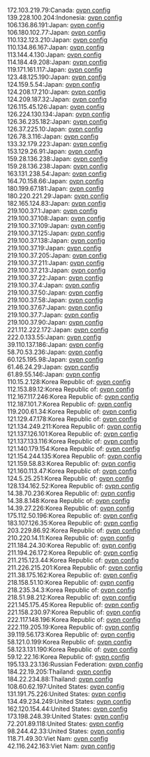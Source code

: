 172.103.219.79:Canada: [ovpn config](vpn/172_103_219_79.ovpn)  
139.228.100.204:Indonesia: [ovpn config](vpn/139_228_100_204.ovpn)  
106.136.86.191:Japan: [ovpn config](vpn/106_136_86_191.ovpn)  
106.180.102.77:Japan: [ovpn config](vpn/106_180_102_77.ovpn)  
110.132.123.210:Japan: [ovpn config](vpn/110_132_123_210.ovpn)  
110.134.86.167:Japan: [ovpn config](vpn/110_134_86_167.ovpn)  
113.144.4.130:Japan: [ovpn config](vpn/113_144_4_130.ovpn)  
114.184.49.208:Japan: [ovpn config](vpn/114_184_49_208.ovpn)  
119.171.161.117:Japan: [ovpn config](vpn/119_171_161_117.ovpn)  
123.48.125.190:Japan: [ovpn config](vpn/123_48_125_190.ovpn)  
124.159.5.54:Japan: [ovpn config](vpn/124_159_5_54.ovpn)  
124.208.17.210:Japan: [ovpn config](vpn/124_208_17_210.ovpn)  
124.209.187.32:Japan: [ovpn config](vpn/124_209_187_32.ovpn)  
126.115.45.126:Japan: [ovpn config](vpn/126_115_45_126.ovpn)  
126.224.130.134:Japan: [ovpn config](vpn/126_224_130_134.ovpn)  
126.36.235.182:Japan: [ovpn config](vpn/126_36_235_182.ovpn)  
126.37.225.10:Japan: [ovpn config](vpn/126_37_225_10.ovpn)  
126.78.3.116:Japan: [ovpn config](vpn/126_78_3_116.ovpn)  
133.32.179.223:Japan: [ovpn config](vpn/133_32_179_223.ovpn)  
153.129.26.91:Japan: [ovpn config](vpn/153_129_26_91.ovpn)  
159.28.136.238:Japan: [ovpn config](vpn/159_28_136_238.ovpn)  
159.28.136.238:Japan: [ovpn config](vpn/159_28_136_238.ovpn)  
163.131.238.54:Japan: [ovpn config](vpn/163_131_238_54.ovpn)  
164.70.158.66:Japan: [ovpn config](vpn/164_70_158_66.ovpn)  
180.199.67.181:Japan: [ovpn config](vpn/180_199_67_181.ovpn)  
180.220.221.29:Japan: [ovpn config](vpn/180_220_221_29.ovpn)  
182.165.124.83:Japan: [ovpn config](vpn/182_165_124_83.ovpn)  
219.100.37.1:Japan: [ovpn config](vpn/219_100_37_1.ovpn)  
219.100.37.108:Japan: [ovpn config](vpn/219_100_37_108.ovpn)  
219.100.37.109:Japan: [ovpn config](vpn/219_100_37_109.ovpn)  
219.100.37.125:Japan: [ovpn config](vpn/219_100_37_125.ovpn)  
219.100.37.138:Japan: [ovpn config](vpn/219_100_37_138.ovpn)  
219.100.37.19:Japan: [ovpn config](vpn/219_100_37_19.ovpn)  
219.100.37.205:Japan: [ovpn config](vpn/219_100_37_205.ovpn)  
219.100.37.211:Japan: [ovpn config](vpn/219_100_37_211.ovpn)  
219.100.37.213:Japan: [ovpn config](vpn/219_100_37_213.ovpn)  
219.100.37.22:Japan: [ovpn config](vpn/219_100_37_22.ovpn)  
219.100.37.4:Japan: [ovpn config](vpn/219_100_37_4.ovpn)  
219.100.37.50:Japan: [ovpn config](vpn/219_100_37_50.ovpn)  
219.100.37.58:Japan: [ovpn config](vpn/219_100_37_58.ovpn)  
219.100.37.67:Japan: [ovpn config](vpn/219_100_37_67.ovpn)  
219.100.37.7:Japan: [ovpn config](vpn/219_100_37_7.ovpn)  
219.100.37.90:Japan: [ovpn config](vpn/219_100_37_90.ovpn)  
221.112.222.172:Japan: [ovpn config](vpn/221_112_222_172.ovpn)  
222.0.133.55:Japan: [ovpn config](vpn/222_0_133_55.ovpn)  
39.110.137.186:Japan: [ovpn config](vpn/39_110_137_186.ovpn)  
58.70.53.236:Japan: [ovpn config](vpn/58_70_53_236.ovpn)  
60.125.195.98:Japan: [ovpn config](vpn/60_125_195_98.ovpn)  
61.46.24.29:Japan: [ovpn config](vpn/61_46_24_29.ovpn)  
61.89.55.146:Japan: [ovpn config](vpn/61_89_55_146.ovpn)  
110.15.2.128:Korea Republic of: [ovpn config](vpn/110_15_2_128.ovpn)  
112.153.89.12:Korea Republic of: [ovpn config](vpn/112_153_89_12.ovpn)  
112.167.117.246:Korea Republic of: [ovpn config](vpn/112_167_117_246.ovpn)  
112.187.101.7:Korea Republic of: [ovpn config](vpn/112_187_101_7.ovpn)  
119.200.61.34:Korea Republic of: [ovpn config](vpn/119_200_61_34.ovpn)  
121.129.47.178:Korea Republic of: [ovpn config](vpn/121_129_47_178.ovpn)  
121.134.249.211:Korea Republic of: [ovpn config](vpn/121_134_249_211.ovpn)  
121.137.126.101:Korea Republic of: [ovpn config](vpn/121_137_126_101.ovpn)  
121.137.133.116:Korea Republic of: [ovpn config](vpn/121_137_133_116.ovpn)  
121.140.179.154:Korea Republic of: [ovpn config](vpn/121_140_179_154.ovpn)  
121.154.244.135:Korea Republic of: [ovpn config](vpn/121_154_244_135.ovpn)  
121.159.58.83:Korea Republic of: [ovpn config](vpn/121_159_58_83.ovpn)  
121.160.113.47:Korea Republic of: [ovpn config](vpn/121_160_113_47.ovpn)  
124.5.25.251:Korea Republic of: [ovpn config](vpn/124_5_25_251.ovpn)  
128.134.162.52:Korea Republic of: [ovpn config](vpn/128_134_162_52.ovpn)  
14.38.70.236:Korea Republic of: [ovpn config](vpn/14_38_70_236.ovpn)  
14.38.8.148:Korea Republic of: [ovpn config](vpn/14_38_8_148.ovpn)  
14.39.27.226:Korea Republic of: [ovpn config](vpn/14_39_27_226.ovpn)  
175.112.50.196:Korea Republic of: [ovpn config](vpn/175_112_50_196.ovpn)  
183.107.126.35:Korea Republic of: [ovpn config](vpn/183_107_126_35.ovpn)  
203.229.86.92:Korea Republic of: [ovpn config](vpn/203_229_86_92.ovpn)  
210.220.14.11:Korea Republic of: [ovpn config](vpn/210_220_14_11.ovpn)  
211.184.24.30:Korea Republic of: [ovpn config](vpn/211_184_24_30.ovpn)  
211.194.26.172:Korea Republic of: [ovpn config](vpn/211_194_26_172.ovpn)  
211.215.123.44:Korea Republic of: [ovpn config](vpn/211_215_123_44.ovpn)  
211.226.215.201:Korea Republic of: [ovpn config](vpn/211_226_215_201.ovpn)  
211.38.175.162:Korea Republic of: [ovpn config](vpn/211_38_175_162.ovpn)  
218.158.51.10:Korea Republic of: [ovpn config](vpn/218_158_51_10.ovpn)  
218.235.34.3:Korea Republic of: [ovpn config](vpn/218_235_34_3.ovpn)  
218.51.98.212:Korea Republic of: [ovpn config](vpn/218_51_98_212.ovpn)  
221.145.175.45:Korea Republic of: [ovpn config](vpn/221_145_175_45.ovpn)  
221.158.230.97:Korea Republic of: [ovpn config](vpn/221_158_230_97.ovpn)  
222.117.148.196:Korea Republic of: [ovpn config](vpn/222_117_148_196.ovpn)  
222.119.205.19:Korea Republic of: [ovpn config](vpn/222_119_205_19.ovpn)  
39.119.56.173:Korea Republic of: [ovpn config](vpn/39_119_56_173.ovpn)  
58.121.0.199:Korea Republic of: [ovpn config](vpn/58_121_0_199.ovpn)  
58.123.131.190:Korea Republic of: [ovpn config](vpn/58_123_131_190.ovpn)  
59.12.22.16:Korea Republic of: [ovpn config](vpn/59_12_22_16.ovpn)  
195.133.23.136:Russian Federation: [ovpn config](vpn/195_133_23_136.ovpn)  
184.22.19.205:Thailand: [ovpn config](vpn/184_22_19_205.ovpn)  
184.22.234.88:Thailand: [ovpn config](vpn/184_22_234_88.ovpn)  
108.60.62.197:United States: [ovpn config](vpn/108_60_62_197.ovpn)  
131.191.75.226:United States: [ovpn config](vpn/131_191_75_226.ovpn)  
134.49.234.249:United States: [ovpn config](vpn/134_49_234_249.ovpn)  
162.120.154.44:United States: [ovpn config](vpn/162_120_154_44.ovpn)  
173.198.248.39:United States: [ovpn config](vpn/173_198_248_39.ovpn)  
72.201.89.118:United States: [ovpn config](vpn/72_201_89_118.ovpn)  
98.244.42.33:United States: [ovpn config](vpn/98_244_42_33.ovpn)  
118.71.49.30:Viet Nam: [ovpn config](vpn/118_71_49_30.ovpn)  
42.116.242.163:Viet Nam: [ovpn config](vpn/42_116_242_163.ovpn)  

